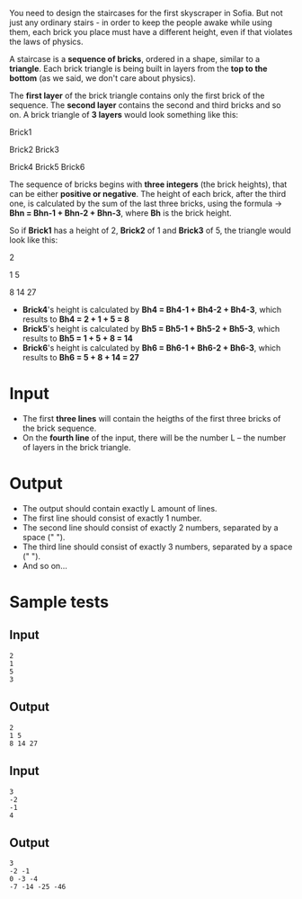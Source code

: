 You need to design the staircases for the first skyscraper in Sofia. But not just any ordinary stairs - in order to keep the people awake while using them, each brick you place must have a different height, even if that violates the laws of physics.

A staircase is a **sequence of bricks**, ordered in a shape, similar to a **triangle**. Each brick triangle is being built in layers from the **top to the bottom** (as we said, we don't care about physics).

The **first layer** of the brick triangle contains only the first brick of the sequence. The **second layer** contains the second and third bricks and so on. A brick triangle of **3 layers** would look something like this:

Brick1

Brick2 Brick3

Brick4 Brick5 Brick6 

The sequence of bricks begins with **three integers** (the brick heights), that can be either **positive or negative**. The height of each brick, after the third one, is calculated by the sum of the last three bricks, using the formula -> **Bhn = Bhn-1 + Bhn-2 + Bhn-3**, where **Bh** is the brick height.

So if **Brick1** has a height of 2, **Brick2** of 1 and **Brick3** of 5, the triangle would look like this:

2 

1 5 

8 14 27

- **Brick4**'s height is calculated by **Bh4 = Bh4-1 + Bh4-2 + Bh4-3**, which results to **Bh4 = 2 + 1 + 5 = 8**  
- **Brick5**'s height is calculated by **Bh5 = Bh5-1 + Bh5-2 + Bh5-3**, which results to **Bh5 = 1 + 5 + 8 = 14**  
- **Brick6**'s height is calculated by **Bh6 = Bh6-1 + Bh6-2 + Bh6-3**, which results to **Bh6 = 5 + 8 + 14 = 27**   
	
	
# Input 
- The first **three lines** will contain the heigths of the first three bricks of the brick sequence.  
- On the **fourth line** of the input, there will be the number L – the number of layers in the brick triangle.

# Output   
- The output should contain exactly L amount of lines.  
- The first line should consist of exactly 1 number.  
- The second line should consist of exactly 2 numbers, separated by a space (" ").  
- The third line should consist of exactly 3 numbers, separated by a space (" ").  
- And so on...   

# Sample tests 

## Input 
``` 
2 
1
5
3
```  

## Output 
``` 
2
1 5 
8 14 27 
```  

## Input 
``` 
3
-2
-1
4 
```  

## Output 
``` 
3
-2 -1
0 -3 -4
-7 -14 -25 -46 
```
